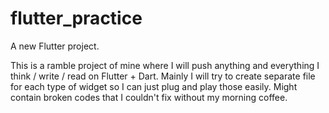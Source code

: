 # flutter_practice

A new Flutter project.

This is a ramble project of mine where I will push anything and everything I think / write / read on Flutter + Dart. Mainly I will try to create separate file for each type of widget so I can just plug and play those easily. 
Might contain broken codes that I couldn't fix without my morning coffee.